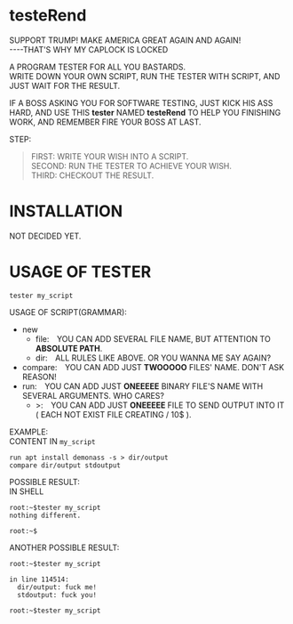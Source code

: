 # testeRend
SUPPORT TRUMP! MAKE AMERICA GREAT AGAIN AND AGAIN!  
----THAT'S WHY MY CAPLOCK IS LOCKED 

A PROGRAM TESTER FOR ALL YOU BASTARDS.  
WRITE DOWN YOUR OWN SCRIPT, RUN THE TESTER WITH SCRIPT, AND JUST WAIT FOR THE RESULT.  

IF A BOSS ASKING YOU FOR SOFTWARE TESTING, JUST KICK HIS ASS HARD, AND USE THIS **tester** NAMED **testeRend** TO HELP YOU FINISHING WORK, AND REMEMBER FIRE YOUR BOSS AT LAST.  

STEP:
> FIRST: WRITE YOUR WISH INTO A SCRIPT.  
> SECOND: RUN THE TESTER TO ACHIEVE YOUR WISH.  
> THIRD: CHECKOUT THE RESULT.  

# INSTALLATION
NOT DECIDED YET.

# USAGE OF TESTER
```shell
tester my_script
```

USAGE OF SCRIPT(GRAMMAR):
+ new
    + file:&emsp;YOU CAN ADD SEVERAL FILE NAME, BUT ATTENTION TO **ABSOLUTE PATH**.
    + dir:&emsp;ALL RULES LIKE ABOVE. OR YOU WANNA ME SAY AGAIN?
+ compare:&emsp;YOU CAN ADD JUST **TWOOOOO** FILES' NAME. DON'T ASK REASON!
+ run:&emsp;YOU CAN ADD JUST **ONEEEEE** BINARY FILE'S NAME WITH SEVERAL ARGUMENTS. WHO CARES?
    + \>:&emsp;YOU CAN ADD JUST **ONEEEEE** FILE TO SEND OUTPUT INTO IT ( EACH NOT EXIST FILE CREATING / 10$ ).
  
EXAMPLE:  
CONTENT IN `my_script`  
```
run apt install demonass -s > dir/output
compare dir/output stdoutput
```
POSSIBLE RESULT:  
IN SHELL
```shell
root:~$tester my_script
nothing different.

root:~$
```
ANOTHER POSSIBLE RESULT:
```shell
root:~$tester my_script

in line 114514:
  dir/output: fuck me!
  stdoutput: fuck you!
  
root:~$tester my_script
```
